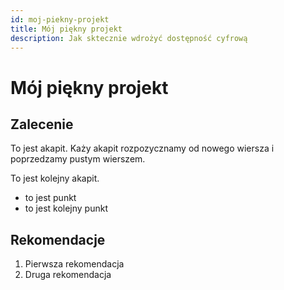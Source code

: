```yaml
---
id: moj-piekny-projekt
title: Mój piękny projekt
description: Jak sktecznie wdrożyć dostępność cyfrową
---
```


# Mój piękny projekt

## Zalecenie

To jest akapit. Każy akapit rozpozycznamy od nowego wiersza
i poprzedzamy pustym wierszem.

To jest kolejny akapit. 

- to jest punkt
- to jest kolejny punkt

## Rekomendacje
1. Pierwsza rekomendacja
2. Druga rekomendacja
